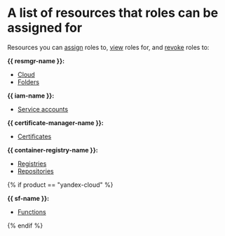# A list of resources that roles can be assigned for

Resources you can [assign](../../operations/roles/grant.md) roles to, [view](../../operations/roles/get-assigned-roles.md) roles for, and [revoke](../../operations/roles/revoke.md) roles to:

**{{ resmgr-name }}:**

* [Cloud](../../../resource-manager/concepts/resources-hierarchy.md#cloud)
* [Folders](../../../resource-manager/concepts/resources-hierarchy.md#folder)

**{{ iam-name }}:**

* [Service accounts](../users/service-accounts.md)

**{{ certificate-manager-name }}:**

* [Certificates](../../../certificate-manager/concepts/index.md)

**{{ container-registry-name }}:**

* [Registries](../../../container-registry/concepts/registry.md)
* [Repositories](../../../container-registry/concepts/repository.md)

{% if product == "yandex-cloud" %}

**{{ sf-name }}:**

* [Functions](../../../functions/concepts/function.md)

{% endif %}